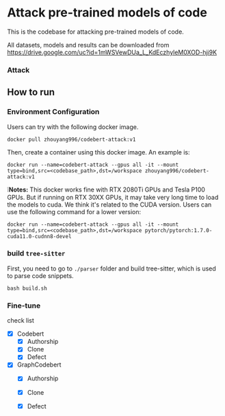 # Attack pre-trained models of code

This is the codebase for attacking pre-trained models of code.

All datasets, models and results can be downloaded from https://drive.google.com/uc?id=1mWSVewDUa_L_KdEczhyleM0XOD-hji9K

### Attack


## How to run

### Environment Configuration

Users can try with the following docker image.

```
docker pull zhouyang996/codebert-attack:v1
```

Then, create a container using this docker image. An example is:

```
docker run --name=codebert-attack --gpus all -it --mount type=bind,src=<codebase_path>,dst=/workspace zhouyang996/codebert-attack:v1
```

❕**Notes:** This docker works fine with RTX 2080Ti GPUs and Tesla P100 GPUs. But if running on RTX 30XX GPUs, it may take very long time to load the models to cuda. We think it's related to the CUDA version. Users can use the following command for a lower version:

```
docker run --name=codebert-attack --gpus all -it --mount type=bind,src=<codebase_path>,dst=/workspace pytorch/pytorch:1.7.0-cuda11.0-cudnn8-devel
```

### build `tree-sitter`
First, you need to go to `./parser` folder and build tree-sitter, which is used to parse code snippets.

```
bash build.sh
```

### Fine-tune

check list

- [x] Codebert
    - [x] Authorship
    - [x] Clone
    - [x] Defect 
- [x] GraphCodebert
    - [x] Authorship
    - [x] Clone
    - [x] Defect 

